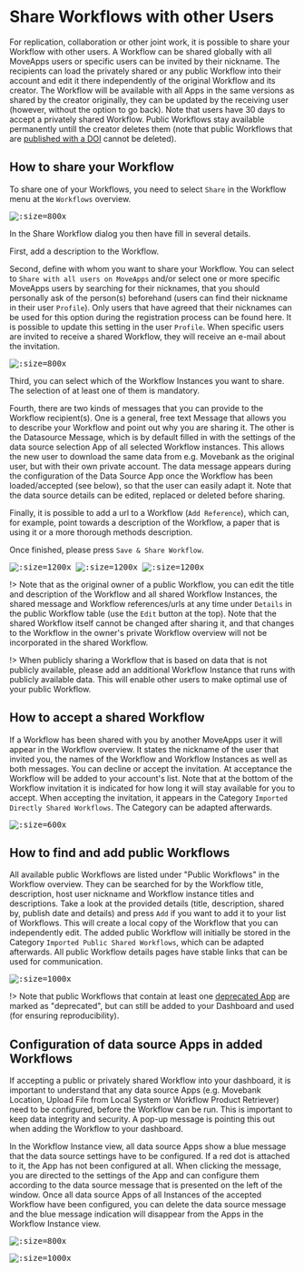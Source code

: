 # Share Workflows with other Users

For replication, collaboration or other joint work, it is possible to share your Workflow with other users.  A Workflow can be shared globally with all MoveApps users or specific users can be invited by their nickname. The recipients can load the privately shared or any public Workflow into their account and edit it there independently of the original Workflow and its creator. The Workflow will be available with all Apps in the same versions as shared by the creator originally, they can be updated by the receiving user (however, without the option to go back). Note that users have 30 days to accept a privately shared Workflow. Public Workflows stay available permanently untill the creator deletes them (note that public Workflows that are [published with a DOI](publish_workflow.md) cannot be deleted). 

## How to share your Workflow

To share one of your Workflows, you need to select `Share` in the Workflow menu at the `Workflows` overview.

<kbd>![](files/Share_WF_overview.png ':size=800x')</kbd>

In the Share Workflow dialog you then have fill in several details.  

First, add a description to the Workflow.

Second, define with whom you want to share your Workflow. You can select to `Share with all users on MoveApps` and/or select one or more specific MoveApps users by searching for their nicknames, that you should personally ask of the person(s) beforehand (users can find their nickname in their user `Profile`). Only users that have agreed that their nicknames can be used for this option during the registration process can be found here. It is possible to update this setting in the user `Profile`. When specific users are invited to receive a shared Workflow, they will receive an e-mail about the invitation.

<kbd>![](files/allow_profile_discov.png ':size=800x')<kbd/>

Third, you can select which of the Workflow Instances you want to share. The selection of at least one of them is mandatory.

Fourth, there are two kinds of messages that you can provide to the Workflow recipient(s). One is a general, free text Message that allows you to describe your Workflow and point out why you are sharing it. The other is the Datasource Message, which is by default filled in with the settings of the data source selection App of all selected Workflow instances. This allows the new user to download the same data from e.g. Movebank as the original user, but with their own private account. The data message appears during the configuration of the Data Source App once the Workflow has been loaded/accepted (see below), so that the user can easily adapt it. Note that the data source details can be edited, replaced or deleted before sharing.

Finally, it is possible to add a url to a Workflow (`Add Reference`), which can, for example, point towards a description of the Workflow, a paper that is using it or a more thorough methods description.

Once finished, please press `Save & Share Workflow`.

<kbd>![](files/Share_WF_1_23.png ':size=1200x')
![](files/Share_WF_2_23.png ':size=1200x')
![](files/Share_WF_3_23.png ':size=1200x')</kbd>

!\> Note that as the original owner of a public Workflow, you can edit the title and description of the Workflow and all shared Workflow Instances, the shared message and Workflow references/urls at any time under `Details` in the public Workflow table (use the `Edit` button at the top). Note that the shared Workflow itself cannot be changed after sharing it, and that changes to the Workflow in the owner's private Workflow overview will not be incorporated in the shared Workflow.

!\> When publicly sharing a Workflow that is based on data that is not publicly available, please add an additional Workflow Instance that runs with publicly available data. This will enable other users to make optimal use of your public Workflow.


## How to accept a shared Workflow

If a Workflow has been shared with you by another MoveApps user it will appear in the Workflow overview. It states the nickname of the user that invited you, the names of the Workflow and Workflow Instances as well as both messages. You can decline or accept the invitation. At acceptance the Workflow will be added to your account's list. Note that at the bottom of the Workflow invitation it is indicated for how long it will stay available for you to accept. When accepting the invitation, it appears in the Category `Imported Directly Shared Workflows`. The Category can be adapted afterwards.

<kbd>![](files/Share_invite_23.png ':size=600x')</kbd>

## How to find and add public Workflows

All available public Workflows are listed under "Public Workflows" in the Workflow overview. They can be searched for by the Workflow title, description, host user nickname and Workflow instance titles and descriptions. Take a look at the provided details (title, description, shared by, publish date and details) and press `Add` if you want to add it to your list of Workflows. This will create a local copy of the Workflow that you can independently edit. The added public Workflow will initially be stored in the Category `Imported Public Shared Workflows`, which can be adapted afterwards. All public Workflow details pages have stable links that can be used for communication.

<kbd>![](files/Share_public_23.png ':size=1000x')</kbd>

!\> Note that public Workflows that contain at least one [deprecated App](app_deprecation.md) are marked as "deprecated", but can still be added to your Dashboard and used (for ensuring reproducibility).


## Configuration of data source Apps in added Workflows

If accepting a public or privately shared Workflow into your dashboard, it is important to understand that any data source Apps (e.g. Movebank Location, Upload File from Local System or Workflow Product Retriever) need to be configured, before the Workflow can be run. This is important to keep data integrity and security. A pop-up message is pointing this out when adding the Workflow to your dashboard.

In the Workflow Instance view, all data source Apps show a blue message that the data source settings have to be configured. If a red dot is attached to it, the App has not been configured at all. When clicking the message, you are directed to the settings of the App and can configure them according to the data source message that is presented on the left of the window. Once all data source Apps of all Instances of the accepted Workflow have been configured, you can delete the data source message and the blue message indication will disappear from the Apps in the Workflow Instance view.

<kbd>![](files/Share_datasource_msg.png ':size=800x')</kbd>

<kbd>![](files/Share_datasource_1.png ':size=1000x')</kbd>